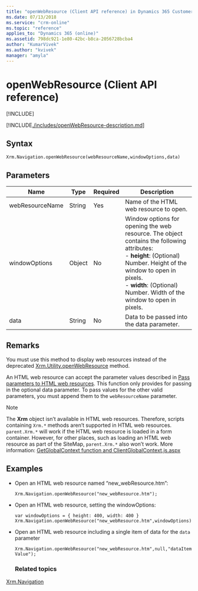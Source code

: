 ```yaml
---
title: "openWebResource (Client API reference) in Dynamics 365 Customer Engagement| MicrosoftDocs"
ms.date: 07/13/2018
ms.service: "crm-online"
ms.topic: "reference"
applies_to: "Dynamics 365 (online)"
ms.assetid: 798dc921-1e80-42bc-b8ca-2056728bcba4
author: "KumarVivek"
ms.author: "kvivek"
manager: "amyla"
---
```

# openWebResource (Client API reference)

[!INCLUDE[](../../../../includes/cc_applies_to_update_9_0_0.md)]

[!INCLUDE[./includes/openWebResource-description.md](./includes/openWebResource-description.md)]

## Syntax

`Xrm.Navigation.openWebResource(webResourceName,windowOptions,data)`

## Parameters

|Name |Type |Required |Description |
|---|---|---|---|
|webResourceName|String|Yes|Name of the HTML web resource to open.|
|windowOptions|Object|No|Window options for opening the web resource. The object contains the following attributes:<br/>- **height**: (Optional) Number. Height of the window to open in pixels.<br/>- **width**: (Optional) Number. Width of the window to open in pixels.|
|data|String|No|Data to be passed into the data parameter.|

## Remarks

You must use this method to display web resources instead of the deprecated [Xrm.Utility.openWebResource](https://msdn.microsoft.com/library/jj602956.aspx#BKMK_OpenWebResource) method.

An HTML web resource can accept the parameter values described in [Pass parameters to HTML web resources](../../../webpage-html-web-resources.md#BKMK_PassingParametersToWebResources). This function only provides for passing in the optional data parameter. To pass values for the other valid parameters, you must append them to the `webResourceName` parameter.

> [!NOTE]
> The **Xrm** object isn’t available in HTML web resources. Therefore, scripts containing `Xrm.*` methods aren’t supported in HTML web resources. `parent.Xrm.*` will work if the HTML web resource is loaded in a form container. However, for other places, such as loading an HTML web resource as part of the SiteMap, `parent.Xrm.*` also won’t work. More information: [GetGlobalContext function and ClientGlobalContext.js.aspx](../GetGlobalContext-ClientGlobalContext.js.aspx.md)



## Examples

- Open an HTML web resource named “new_webResource.htm”:
   
   `Xrm.Navigation.openWebResource("new_webResource.htm");`

- Open an HTML web resource, setting the windowOptions:

  ```
  var windowOptions = { height: 400, width: 400 }
  Xrm.Navigation.openWebResource("new_webResource.htm",windowOptions);
  ```

- Open an HTML web resource including a single item of data for the `data` parameter

  `Xrm.Navigation.openWebResource("new_webResource.htm",null,"dataItemValue");`

  ### Related topics

[Xrm.Navigation](../xrm-navigation.md)

